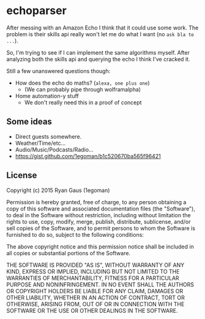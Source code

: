 # echoparser

After messing with an Amazon Echo I think that it could use some work. The problem is their skills api really 
won't let me do what I want (no `ask bla to ...`).

So, I'm trying to see if I can implement the same algorithms myself. After analyzing both the skills api and 
querying the echo I think I've cracked it.

Still a few unanswered questions though:
- How does the echo do maths? (`alexa, one plus one`)
  - (We can probably pipe through wolframalpha)
- Home automation-y stuff
  - We don't really need this in a proof of concept

## Some ideas
- Direct guests somewhere.
- Weather/Time/etc...
- Audio/Music/Podcasts/Radio...
- <https://gist.github.com/1egoman/b1c520670ba565f96421>

## License
Copyright (c) 2015 Ryan Gaus (1egoman)

Permission is hereby granted, free of charge, to any person obtaining a copy of this software and associated documentation files (the "Software"), to deal in the Software without restriction, including without limitation the rights to use, copy, modify, merge, publish, distribute, sublicense, and/or sell copies of the Software, and to permit persons to whom the Software is furnished to do so, subject to the following conditions:

The above copyright notice and this permission notice shall be included in all copies or substantial portions of the Software.

THE SOFTWARE IS PROVIDED "AS IS", WITHOUT WARRANTY OF ANY KIND, EXPRESS OR IMPLIED, INCLUDING BUT NOT LIMITED TO THE WARRANTIES OF MERCHANTABILITY, FITNESS FOR A PARTICULAR PURPOSE AND NONINFRINGEMENT. IN NO EVENT SHALL THE AUTHORS OR COPYRIGHT HOLDERS BE LIABLE FOR ANY CLAIM, DAMAGES OR OTHER LIABILITY, WHETHER IN AN ACTION OF CONTRACT, TORT OR OTHERWISE, ARISING FROM, OUT OF OR IN CONNECTION WITH THE SOFTWARE OR THE USE OR OTHER DEALINGS IN THE SOFTWARE.
